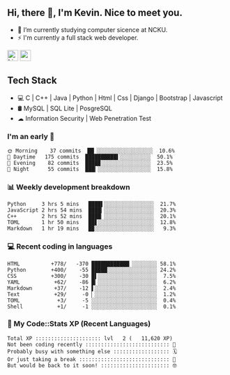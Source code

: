 ## Hi, there 👋, I'm Kevin. Nice to meet you.

- 🌱 I’m currently studying computer sicence at NCKU.
- ⚡ I'm currently a full stack web developer.

<a href="https://www.linkedin.com/in/kevin12686/"><img alt="LinkedIn" src="https://img.shields.io/badge/linkedin%20-%230077B5.svg?&style=for-the-badge&logo=linkedin&logoColor=white" height=25></a>
<a href="https://www.instagram.com/kevin12686/"><img src="https://img.shields.io/badge/instagram-3f729b?&style=for-the-badge&logo=instagram&logoColor=white" height=25></a>

## Tech Stack

* 💻 C | C++ | Java | Python | Html | Css | Django | Bootstrap | Javascript
* 🛢️ MySQL | SQL Lite | PosgreSQL
* ☁ Information Security | Web Penetration Test

### I'm an early 🐤

<!-- early_bird start -->

```text
🌞 Morning    37 commits  ██▏░░░░░░░░░░░░░░░░░░  10.6%
🌆 Daytime   175 commits  ██████████▌░░░░░░░░░░  50.1%
🌃 Evening    82 commits  ████▉░░░░░░░░░░░░░░░░  23.5%
🌙 Night      55 commits  ███▎░░░░░░░░░░░░░░░░░  15.8%
```

<!-- early_bird end -->

### 📊 Weekly development breakdown

<!-- code_time start -->

```text
Python     3 hrs 5 mins   ████▌░░░░░░░░░░░░░░░░  21.7%
JavaScript 2 hrs 54 mins  ████▎░░░░░░░░░░░░░░░░  20.3%
C++        2 hrs 52 mins  ████▏░░░░░░░░░░░░░░░░  20.1%
TOML       1 hr 50 mins   ██▋░░░░░░░░░░░░░░░░░░  12.8%
Markdown   1 hr 19 mins   █▉░░░░░░░░░░░░░░░░░░░   9.3%
```

<!-- code_time end -->

### 💻 Recent coding in languages

<!-- code_diff start -->

```text
HTML          +778/   -370 ████████████▏░░░░░░░░ 58.1%
Python        +400/    -55 █████░░░░░░░░░░░░░░░░ 24.2%
CSS           +300/    -30 █▌░░░░░░░░░░░░░░░░░░░  7.5%
YAML           +62/    -86 █▎░░░░░░░░░░░░░░░░░░░  6.2%
Markdown       +37/    -12 ▌░░░░░░░░░░░░░░░░░░░░  2.4%
Text           +29/     -0 ▏░░░░░░░░░░░░░░░░░░░░  1.2%
TOML            +3/     -5 ░░░░░░░░░░░░░░░░░░░░░  0.4%
Shell           +1/     -1 ░░░░░░░░░░░░░░░░░░░░░  0.1%
```

<!-- code_diff end -->

### 🧰 My Code::Stats XP (Recent Languages)

<!-- codestats start -->

```text
Total XP ::::::::::::::::::::: lvl   2 (   11,620 XP) 
Not been coding recently ::::::::::::::::::::::::::: 🙈
Probably busy with something else :::::::::::::::::: 🗓
Or just taking a break ::::::::::::::::::::::::::::: 🌴
But would be back to it soon! :::::::::::::::::::::: 🤓
```

<!-- codestats end -->
